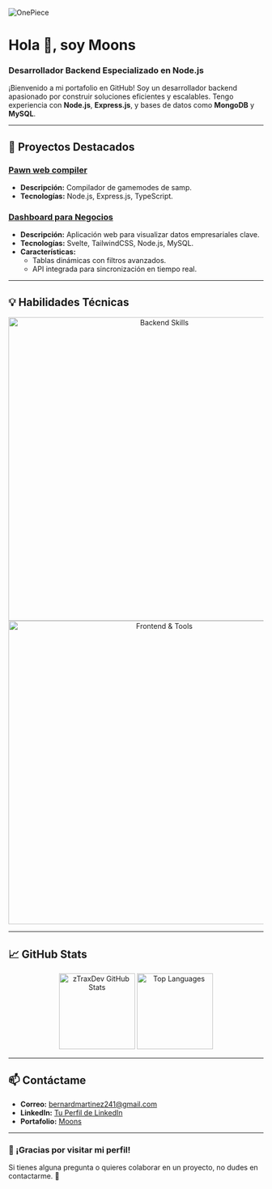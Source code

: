 ![OnePiece](https://user-images.githubusercontent.com/74038190/225813708-98b745f2-7d22-48cf-9150-083f1b00d6c9.gif)

# Hola 👋, soy Moons
### Desarrollador Backend Especializado en Node.js  

¡Bienvenido a mi portafolio en GitHub! Soy un desarrollador backend apasionado por construir soluciones eficientes y escalables. Tengo experiencia con **Node.js**, **Express.js**, y bases de datos como **MongoDB** y **MySQL**.  

---

## 🚀 Proyectos Destacados  

### [Pawn web compiler](https://github.com/zTraxDev/pawn-web-compiler)
- **Descripción:** Compilador de gamemodes de samp.  
- **Tecnologías:** Node.js, Express.js, TypeScript.  

### [Dashboard para Negocios](https://github.com/tu-repo-de-ejemplo)  
- **Descripción:** Aplicación web para visualizar datos empresariales clave.  
- **Tecnologías:** Svelte, TailwindCSS, Node.js, MySQL.  
- **Características:**  
  - Tablas dinámicas con filtros avanzados.  
  - API integrada para sincronización en tiempo real.  

---

## 💡 Habilidades Técnicas  

<div align="center">  
  <img src="https://skillicons.dev/icons?i=nodejs,express,js,ts,python,mongodb,mysql,sequelize&theme=dark" alt="Backend Skills" width="600" />
</div>

<div align="center">  
  <img src="https://skillicons.dev/icons?i=vue,svelte,tailwind,bootstrap,postman,vscode&theme=dark" alt="Frontend & Tools" width="600" />
</div>

---

## 📈 GitHub Stats  

<div align="center">  
  <img src="https://github-readme-stats.vercel.app/api?username=zTraxDev&show_icons=true&theme=dark&locale=en" alt="zTraxDev GitHub Stats" height="150" />  
  <img src="https://github-readme-stats.vercel.app/api/top-langs/?username=zTraxDev&layout=compact&theme=dark" alt="Top Languages" height="150" />
</div>

---

## 📫 Contáctame  

- **Correo:** [bernardmartinez241@gmail.com](mailto:bernardmartinez241@gmail.com)  
- **LinkedIn:** [Tu Perfil de LinkedIn](https://www.linkedin.com/)  
- **Portafolio:** [Moons](https://github.com/iMoonsDev)  

---

### 🌟 ¡Gracias por visitar mi perfil!  
Si tienes alguna pregunta o quieres colaborar en un proyecto, no dudes en contactarme. 🚀  
